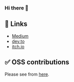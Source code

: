 ### Hi there 👋

<!--
**TETRA2000/TETRA2000** is a ✨ _special_ ✨ repository because its `README.md` (this file) appears on your GitHub profile.

Here are some ideas to get you started:

- 🔭 I’m currently working on ...
- 🌱 I’m currently learning ...
- 👯 I’m looking to collaborate on ...
- 🤔 I’m looking for help with ...
- 💬 Ask me about ...
- 📫 How to reach me: ...
- 😄 Pronouns: ...
- ⚡ Fun fact: ...
-->


## 📝 Links

- [Medium](https://medium.com/@TETRA2000)
- [dev.to](https://dev.to/tetra2000)
- [itch.io](https://tetra2000.itch.io/)

## ✅ OSS contributions


Please see from [here](OSS.md).
